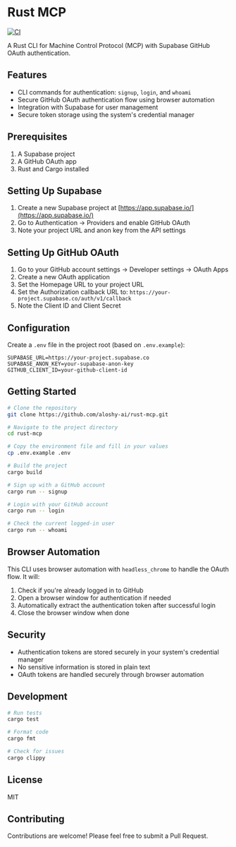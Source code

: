 # Rust MCP

[![CI](https://github.com/aloshy-ai/rust-mcp/actions/workflows/ci.yml/badge.svg)](https://github.com/aloshy-ai/rust-mcp/actions/workflows/ci.yml)

A Rust CLI for Machine Control Protocol (MCP) with Supabase GitHub OAuth authentication.

## Features

- CLI commands for authentication: `signup`, `login`, and `whoami`
- Secure GitHub OAuth authentication flow using browser automation
- Integration with Supabase for user management
- Secure token storage using the system's credential manager

## Prerequisites

1. A Supabase project
2. A GitHub OAuth app
3. Rust and Cargo installed

## Setting Up Supabase

1. Create a new Supabase project at [https://app.supabase.io/](https://app.supabase.io/)
2. Go to Authentication → Providers and enable GitHub OAuth
3. Note your project URL and anon key from the API settings

## Setting Up GitHub OAuth

1. Go to your GitHub account settings → Developer settings → OAuth Apps
2. Create a new OAuth application
3. Set the Homepage URL to your project URL
4. Set the Authorization callback URL to: `https://your-project.supabase.co/auth/v1/callback`
5. Note the Client ID and Client Secret

## Configuration

Create a `.env` file in the project root (based on `.env.example`):

```
SUPABASE_URL=https://your-project.supabase.co
SUPABASE_ANON_KEY=your-supabase-anon-key
GITHUB_CLIENT_ID=your-github-client-id
```

## Getting Started

```bash
# Clone the repository
git clone https://github.com/aloshy-ai/rust-mcp.git

# Navigate to the project directory
cd rust-mcp

# Copy the environment file and fill in your values
cp .env.example .env

# Build the project
cargo build

# Sign up with a GitHub account
cargo run -- signup

# Login with your GitHub account
cargo run -- login

# Check the current logged-in user
cargo run -- whoami
```

## Browser Automation

This CLI uses browser automation with `headless_chrome` to handle the OAuth flow. It will:

1. Check if you're already logged in to GitHub
2. Open a browser window for authentication if needed
3. Automatically extract the authentication token after successful login
4. Close the browser window when done

## Security

- Authentication tokens are stored securely in your system's credential manager
- No sensitive information is stored in plain text
- OAuth tokens are handled securely through browser automation

## Development

```bash
# Run tests
cargo test

# Format code
cargo fmt

# Check for issues
cargo clippy
```

## License

MIT

## Contributing

Contributions are welcome! Please feel free to submit a Pull Request.
